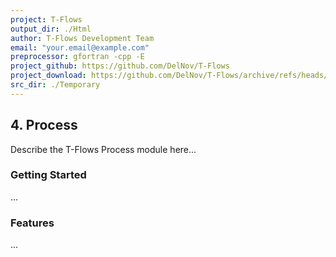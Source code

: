 ```yaml
---
project: T-Flows
output_dir: ./Html
author: T-Flows Development Team
email: "your.email@example.com"
preprocessor: gfortran -cpp -E
project_github: https://github.com/DelNov/T-Flows
project_download: https://github.com/DelNov/T-Flows/archive/refs/heads/main.zip
src_dir: ./Temporary
---
```


<!-- This is a comment -->
<!-- <div style="text-align: center;">                                                        -->
<!-- <p><img alt="T-Flows Logo" src="../../../logo_100_percent.png" title="Program Logo"></p> -->
<!-- </div>                                                                                   -->

## 4. Process

Describe the T-Flows Process module here...

### Getting Started

...

### Features

...

